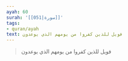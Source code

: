 ```yaml
---
ayah: 60
surah: '[[051|سورة]]'
tags:
- quran/ayah
text: فويل للذين كفروا من يومهم الذي يوعدون
---
```

> فويل للذين كفروا من يومهم الذي يوعدون
